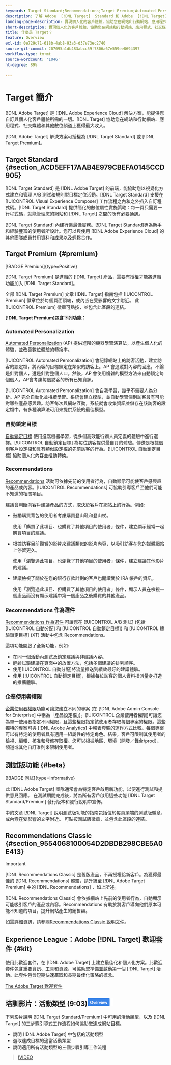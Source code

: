 ```yaml
---
keywords: Target Standard;Recommendations;Target Premium;Automated Personalization;自動鎖定目標;自動鎖定目標;權限;什麼是adobe target;
description: 了解 Adobe  [!DNL Target]  Standard 和 Adobe  [!DNL Target]  Premium 的基本概念。 [!DNL Target]  Premium 包含標準產品中不提供的進階功能。
landing-page-description: 實現個人化的客戶體驗，協助您在網站和行動網站、應用程式、社交媒體和其他數位頻道上獲得最大收入。
short-description: 實現個人化的客戶體驗，協助您在網站和行動網站、應用程式、社交媒體和其他數位頻道上獲得最大收入。
title: 什麼是 Target？
feature: Overview
exl-id: 0e729c71-618b-4ab8-93a3-d37e73ec2740
source-git-commit: 207095a1db483abcc59f7806a67e559ee8694397
workflow-type: tm+mt
source-wordcount: '1046'
ht-degree: 89%

---
```


# Target 簡介

[!DNL Adobe Target] 是 [!DNL Adobe Experience Cloud] 解決方案，能提供您自訂與個人化客戶體驗所需的一切。[!DNL Target] 協助您在網站和行動網站、應用程式、社交媒體和其他數位頻道上獲得最大收入。

[!DNL Adobe Target] 解決方案可授權為 [!DNL Target Standard] 或 [!DNL Target Premium]。

## Target Standard {#section_ACD5EFF17AAB4E979CBEFA0145CCD905}

[!DNL Target Standard] 是 [!DNL Adobe Target] 的前端，能協助您以視覺化方式建立和管理 A/B 測試和規則型目標定位活動。[!DNL Target Standard] 支援在 [!UICONTROL Visual Experience Composer] 工作流程之內和之外插入自訂程式碼。[!DNL Target Standard] 提供簡化的數位屬性實施策略：每一頁只需要一行程式碼，就能管理您的網站和 [!DNL Target] 之間的所有必要通訊。

[!DNL Target Standard] 內建行業最佳實務。[!DNL Target Standard]專為新手和經驗豐富的使用者所設計。您可以與使用 [!DNL Adobe Experience Cloud] 的其他團隊成員共用資料和成果以及輕鬆合作。

## Target Premium {#premium}

[!BADGE Premium]{type=Positive}

[!DNL Target Premium] 是進階的 [!DNL Target] 產品，需要有授權才能將進階功能加入 [!DNL Target Standard]。

全部 [!DNL Target Premium] 文章 [!DNL Target] 指南包括 [!UICONTROL Premium] 徽章位於每個頁面頂端，或內嵌在受影響的文字附近。 此 [!UICONTROL Premium] 徽章可點按，並包含此區段的連結。

**[!DNL Target Premium]包含下列功能：**

### Automated Personalization

[Automated Personalization](/help/main/c-activities/t-automated-personalization/automated-personalization.md#task_8AAF837796D74CF893CA2F88BA1491C9) (AP) 提供進階的機器學習演算法，以產生個人化的體驗，並改善數位體驗的轉換率。

[!UICONTROL  Automated Personalization] 會記錄網站上的訪客活動，建立訪客的設定檔，將內容的目標鎖定在類似的訪客上。AP 會追蹤對內容的回應，不論是針對個人，還是針對整個人口。然後，AP 會使用複雜的模型方法來自動鎖定每個個人。AP會考慮每個訪客的所有已知資訊。

[!UICONTROL Automated Personalization] 會自我學習，幾乎不需要人為分析。AP 完全自動化並持續學習。系統會建立模型，並自動學習個別訪客最有可能對哪些產品感興趣。訪客每次與網站互動，系統就會收集資訊並儲存在該訪客的設定檔中。有多種演算法可用來提供系統的最佳模型。

### 自動鎖定目標

[自動鎖定目標](/help/main/c-activities/auto-target/auto-target-to-optimize.md) 使用進階機器學習，從多個高效能行銷人員定義的體驗中進行選擇。[!UICONTROL 自動鎖定目標] 為每位訪客提供最自訂的體驗。傳送是根據個別客戶設定檔和具有類似設定檔的先前訪客的行為。[!UICONTROL 自動鎖定目標] 協助個人化內容並推動轉換。

### Recommendations

[Recommendations](/help/main/c-recommendations/recommendations.md#concept_7556C8A4543942F2A77B13A29339C0C0) 活動可依據先前的使用者行為，自動顯示可能使客戶感興趣的產品或內容。[!UICONTROL Recommendations] 可協助引導客戶至他們可能不知道的相關項目。

建議會判斷向客戶建議產品的方式，取決於客戶在網站上的行為。例如:

* 鼓勵購買背包的使用者考慮購買登山鞋和登山杖。

   使用「購買了此項目、也購買了其他項目的使用者」條件，建立顯示經常一起購買項目的建議。

* 根據訪客目前觀賞的影片來建議類似的影片內容，以吸引訪客在您的媒體網站上停留更久。

   使用「瀏覽過此項目、也瀏覽了其他項目的使用者」條件，建立建議其他影片的建議。

* 建議檢視了關於在您的銀行存款計劃的客戶也閱讀關於 IRA 帳戶的資訊。

   使用「瀏覽過此項目、但購買了其他項目的使用者」條件，顯示人員在檢視一個產品而沒有顯示建議中第一個產品之後購買的其他產品。

### Recommendations 作為選件

[Recommendations 作為選件](/help/main/c-recommendations/recommendations-as-an-offer.md) 可讓您在 [!UICONTROL A/B 測試] (包括 [!UICONTROL 自動分配] 和 [!UICONTROL 自動鎖定目標]) 和 [!UICONTROL 體驗鎖定目標] (XT) 活動中包含 Recommendations。

這項功能開啟了全新功能，例如:

* 在同一個活動內測試及鎖定建議與非建議內容。
* 輕鬆試驗建議在頁面中的放置方法，包括多個建議的排列順序。
* 使用[!UICONTROL 自動分配]將流量推送到績效最好的建議體驗。
* 使用 [!UICONTROL 自動鎖定目標]，根據每位訪客的個人資料指派量身打造的推薦體驗。

### 企業使用者權限

[企業使用者權限](/help/main/administrating-target/c-user-management/property-channel/property-channel.md#concept_E396B16FA2024ADBA27BC056138F9838)功能可讓您建立不同的專案 (在 [!DNL Adobe Admin Console for Enterprise] 中稱為「產品設定檔」)。[!UICONTROL 企業使用者權限]可讓您為單一使用者指定不同權限，且這些權限指定該使用者存取每個專案的權限。這些獨特的專案可與 [!DNL Adobe Analytics] 中報表套裝的運作方式比較。每個專案可以有特定的使用者具有適用一組屬性的特定角色。結果，客戶可限制其使用者的檢視、編輯、核准和發佈存取權。您可以根據地區、環境（開發／舞台/prod）、頻道或其他自訂准則來限制使用者。

## 測試版功能 {#beta}

[!BADGE 測試]{type=Informative}

此 [!DNL Adobe Target] 團隊通常會為特定客戶啟用新功能，以便進行測試和提供意見回應。 在測試期間完成後，將為所有客戶啟用這些功能 [!DNL Target Standard/Premium] 發行版本和發行說明中宣佈。

中的文章 [!DNL Target] 說明測試版功能的指南包括位於每頁頂端的測試版徽章，或內嵌在受影響的文字附近。 可點按測試版徽章，並包含此區段的連結。

## Recommendations Classic {#section_9554068100054D2DBDB298CBE5A0E413}

>[!IMPORTANT]
>
>[!DNL Recommendations Classic] 是舊版產品，不再授權給新客戶。為獲得最佳的 [!DNL Recommendations] 體驗，請升級至 [!DNL Adobe Target Premium] 中的 [!DNL Recommendations] ，如上所述。

[!DNL Recommendations Classic] 會依據網站上先前的使用者行為，自動顯示可能吸引客戶的產品或內容。Recommendations 有助於將客戶導向他們原本可能不知道的項目，提升網站產生的銷售額。

如需詳細資訊，請參閱[Recommendations Classic 說明文件](/help/main/assets/adobe-recommendations-classic.pdf)。

## Experience League：Adobe [!DNL Target] 歡迎套件 {#kit}

使用此歡迎套件，在 [!DNL Adobe Target] 上建立最佳化和個人化方案。此歡迎套件包含重要資訊、工具和資源，可協助您準備並啟動第一個 [!DNL Target] 活動。此套件包含短期快速贏取和長期最佳化策略的概念。

[The Adobe Target 歡迎套件](https://expleague.azureedge.net/pdf/Adobe-Target-Welcome-Kit.pdf)

## 培訓影片：活動類型 (9:03)![Overview badge](/help/main/assets/overview.png)

下列影片說明 [!DNL Target Standard/Premium] 中可用的活動類型，以及 [!DNL Target] 的三步驟引導式工作流程如何協助您達成網站目標。

* 說明 [!DNL Adobe Target] 中包括的活動類型
* 選取達成目標的適當活動類型
* 說明適用所有活動類型的三個步驟引導工作流程

>[!VIDEO](https://video.tv.adobe.com/v/17386)

